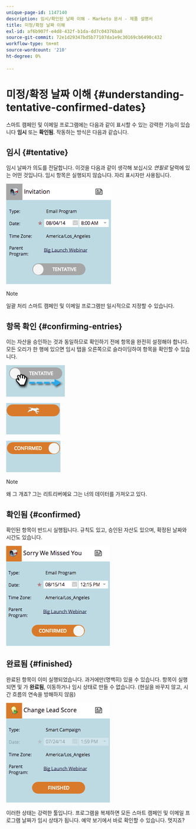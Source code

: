 ```yaml
---
unique-page-id: 1147140
description: 임시/확인된 날짜 이해 - Marketo 문서 - 제품 설명서
title: 미정/확정 날짜 이해
exl-id: af6b907f-e4d8-432f-b1da-dd7c04376ba8
source-git-commit: 72e1d29347bd5b77107da1e9c30169cb6490c432
workflow-type: tm+mt
source-wordcount: '210'
ht-degree: 0%

---
```


# 미정/확정 날짜 이해 {#understanding-tentative-confirmed-dates}

스마트 캠페인 및 이메일 프로그램에는 다음과 같이 표시할 수 있는 강력한 기능이 있습니다 **임시** 또는 **확인됨**. 작동하는 방식은 다음과 같습니다.

## 임시 {#tentative}

임시 날짜가 의도를 전달합니다. 이것을 다음과 같이 생각해 보십시오 _연필로_ 달력에 있는 어떤 것입니다. 임시 항목은 실행되지 않습니다. 자리 표시자만 사용됩니다.

![](assets/image2014-9-23-15-3a22-3a23.png)

>[!NOTE]
>
>일괄 처리 스마트 캠페인 및 이메일 프로그램만 일시적으로 지정할 수 있습니다.

## 항목 확인 {#confirming-entries}

이는 자산을 승인하는 것과 동일하므로 확인하기 전에 항목을 완전히 설정해야 합니다. 모든 오리가 한 행에 있으면 임시 탭을 오른쪽으로 슬라이딩하여 항목을 확인할 수 있습니다.

![](assets/image2014-9-23-15-3a23-3a2.png)

![](assets/image2014-9-23-15-3a23-3a8.png)

![](assets/image2014-9-23-15-3a23-3a12.png)

>[!NOTE]
>
>왜 그 개죠? 그는 리트리버예요 그는 너의 데이터를 가져오고 있다.

## 확인됨 {#confirmed}

확인된 항목이 반드시 실행됩니다. 규칙도 있고, 승인된 자산도 있으며, 확정된 날짜와 시간도 있습니다.

![](assets/image2014-9-23-15-3a23-3a30.png)

## 완료됨  {#finished}

완료된 항목이 이미 실행되었습니다. 과거에만(명백히) 있을 수 있습니다. 항목이 실행되면 및 가 **완료됨**, 이동하거나 임시 상태로 만들 수 없습니다. (현실을 바꾸지 않고, 시간 흐름의 연속을 방해하지 않음)

![](assets/image2014-9-23-15-3a25-3a53.png)

이러한 상태는 강력한 툴입니다. 프로그램을 복제하면 모든 스마트 캠페인 및 이메일 프로그램 날짜가 임시 상태가 됩니다. 예약 보기에서 바로 확인할 수 있습니다. 멋지죠?
